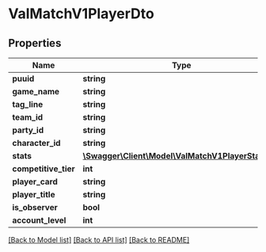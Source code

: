 # ValMatchV1PlayerDto

## Properties
Name | Type | Description | Notes
------------ | ------------- | ------------- | -------------
**puuid** | **string** |  | 
**game_name** | **string** |  | 
**tag_line** | **string** |  | 
**team_id** | **string** |  | 
**party_id** | **string** |  | 
**character_id** | **string** |  | 
**stats** | [**\Swagger\Client\Model\ValMatchV1PlayerStatsDto**](ValMatchV1PlayerStatsDto.md) |  | 
**competitive_tier** | **int** |  | 
**player_card** | **string** |  | 
**player_title** | **string** |  | 
**is_observer** | **bool** |  | 
**account_level** | **int** |  | 

[[Back to Model list]](../README.md#documentation-for-models) [[Back to API list]](../README.md#documentation-for-api-endpoints) [[Back to README]](../README.md)


